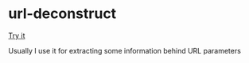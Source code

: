 # url-deconstruct

[Try it](https://willnode.github.io/url-deconstruct/)

Usually I use it for extracting some information behind URL parameters
